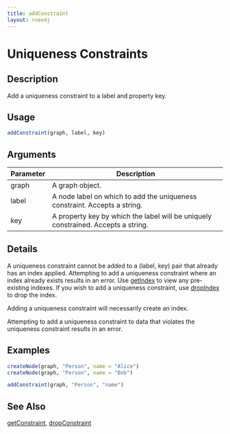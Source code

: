 ```yaml
---
title: addConstraint
layout: rneo4j
---
```


# Uniqueness Constraints

## Description

Add a uniqueness constraint to a label and property key.

## Usage

```r
addConstraint(graph, label, key)
```

## Arguments

| Parameter | Description     |
| --------- | --------------- |
| graph     | A graph object. |
| label     | A node label on which to add the uniqueness constraint. Accepts a string.|
| key       | A property key by which the label will be uniquely constrained. Accepts a string. |

## Details

A uniqueness constraint cannot be added to a (label, key) pair that already has an index applied. Attempting to add a uniqueness constraint where an index already exists results in an error. Use [getIndex](get-index.html) to view any pre-existing indexes. If you wish to add a uniqueness constraint, use [dropIndex](drop-index.html) to drop the index.

Adding a uniqueness constraint will necessarily create an index.

Attempting to add a uniqueness constraint to data that violates the uniqueness constraint results in an error.

## Examples

```r
createNode(graph, "Person", name = "Alice")
createNode(graph, "Person", name = "Bob")

addConstraint(graph, "Person", "name")
```

## See Also

[getConstraint](get-constraint.html), [dropConstraint](drop-constraint.html)
